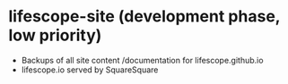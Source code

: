 # lifescope-site (development phase, low priority)

* Backups of all site content /documentation for lifescope.github.io
* lifescope.io served by SquareSquare
<!--stackedit_data:
eyJoaXN0b3J5IjpbMjE0NDU5Njc4Ml19
-->